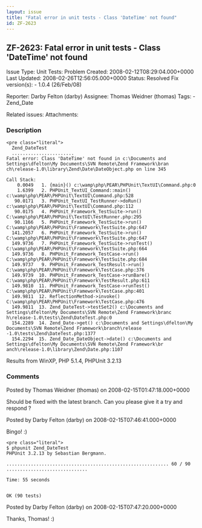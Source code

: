 ```yaml
---
layout: issue
title: "Fatal error in unit tests - Class 'DateTime' not found"
id: ZF-2623
---
```


ZF-2623: Fatal error in unit tests - Class 'DateTime' not found
---------------------------------------------------------------

 Issue Type: Unit Tests: Problem Created: 2008-02-12T08:29:04.000+0000 Last Updated: 2008-02-26T12:56:05.000+0000 Status: Resolved Fix version(s): - 1.0.4 (26/Feb/08)
 
 Reporter:  Darby Felton (darby)  Assignee:  Thomas Weidner (thomas)  Tags: - Zend\_Date
 
 Related issues: 
 Attachments: 
### Description

 
    <pre class="literal">
      Zend_DateTest
      .......................
    Fatal error: Class 'DateTime' not found in c:\Documents and Settings\dfelton\My Documents\SVN Remote\Zend Framework\bran
    ch\release-1.0\library\Zend\Date\DateObject.php on line 345
    
    Call Stack:
        0.0049   1. {main}() c:\wamp\php\PEAR\PHPUnit\TextUI\Command.php:0
        1.6399   2. PHPUnit_TextUI_Command::main() c:\wamp\php\PEAR\PHPUnit\TextUI\Command.php:528
       90.0171   3. PHPUnit_TextUI_TestRunner->doRun() c:\wamp\php\PEAR\PHPUnit\TextUI\Command.php:112
       90.0175   4. PHPUnit_Framework_TestSuite->run() C:\wamp\php\PEAR\PHPUnit\TextUI\TestRunner.php:295
       90.1166   5. PHPUnit_Framework_TestSuite->run() C:\wamp\php\PEAR\PHPUnit\Framework\TestSuite.php:647
      141.2057   6. PHPUnit_Framework_TestSuite->run() C:\wamp\php\PEAR\PHPUnit\Framework\TestSuite.php:647
      149.9736   7. PHPUnit_Framework_TestSuite->runTest() C:\wamp\php\PEAR\PHPUnit\Framework\TestSuite.php:664
      149.9736   8. PHPUnit_Framework_TestCase->run() C:\wamp\php\PEAR\PHPUnit\Framework\TestSuite.php:684
      149.9737   9. PHPUnit_Framework_TestResult->run() C:\wamp\php\PEAR\PHPUnit\Framework\TestCase.php:376
      149.9739  10. PHPUnit_Framework_TestCase->runBare() C:\wamp\php\PEAR\PHPUnit\Framework\TestResult.php:611
      149.9810  11. PHPUnit_Framework_TestCase->runTest() C:\wamp\php\PEAR\PHPUnit\Framework\TestCase.php:401
      149.9811  12. ReflectionMethod->invoke() C:\wamp\php\PEAR\PHPUnit\Framework\TestCase.php:476
      149.9811  13. Zend_DateTest->testSet2() c:\Documents and Settings\dfelton\My Documents\SVN Remote\Zend Framework\branc
    h\release-1.0\tests\Zend\DateTest.php:0
      154.2289  14. Zend_Date->get() c:\Documents and Settings\dfelton\My Documents\SVN Remote\Zend Framework\branch\release
    -1.0\tests\Zend\DateTest.php:1377
      154.2294  15. Zend_Date_DateObject->date() c:\Documents and Settings\dfelton\My Documents\SVN Remote\Zend Framework\br
    anch\release-1.0\library\Zend\Date.php:1107


Results from WinXP, PHP 5.1.4, PHPUnit 3.2.13

 

 

### Comments

Posted by Thomas Weidner (thomas) on 2008-02-15T01:47:18.000+0000

Should be fixed with the latest branch. Can you please give it a try and respond ?

 

 

Posted by Darby Felton (darby) on 2008-02-15T07:46:41.000+0000

Bingo! :)

 
    <pre class="literal">
    $ phpunit Zend_DateTest
    PHPUnit 3.2.13 by Sebastian Bergmann.
    
    ............................................................ 60 / 90
    ..............................
    
    Time: 55 seconds
    
    
    OK (90 tests)


 

 

Posted by Darby Felton (darby) on 2008-02-15T07:47:20.000+0000

Thanks, Thomas! :)

 

 